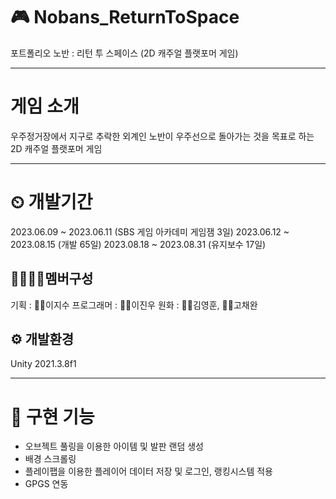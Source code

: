 # 🎮 Nobans_ReturnToSpace
포트폴리오 노반 : 리턴 투 스페이스 (2D 캐주얼 플랫포머 게임)

---

# 게임 소개
우주정거장에서 지구로 추락한 외계인 노반이 우주선으로 돌아가는 것을 목표로 하는 2D 캐주얼 플랫포머 게임

---

# ⏲ 개발기간
2023.06.09 ~ 2023.06.11 (SBS 게임 아카데미 게임잼 3일)
2023.06.12 ~ 2023.08.15 (개발 65일)
2023.08.18 ~ 2023.08.31 (유지보수 17일)

## 👨‍👨‍👧‍👧멤버구성
기획 : 👩‍🏫이지수
프로그래머 : 👨‍💻이진우
원화 : 👨‍🎨김영훈, 👩‍🎨고채완

## ⚙️ 개발환경
Unity 2021.3.8f1

---

# 📌 구현 기능
- 오브젝트 풀링을 이용한 아이템 및 발판 랜덤 생성
- 배경 스크롤링
- 플레이팹을 이용한 플레이어 데이터 저장 및 로그인, 랭킹시스템 적용
- GPGS 연동

#
